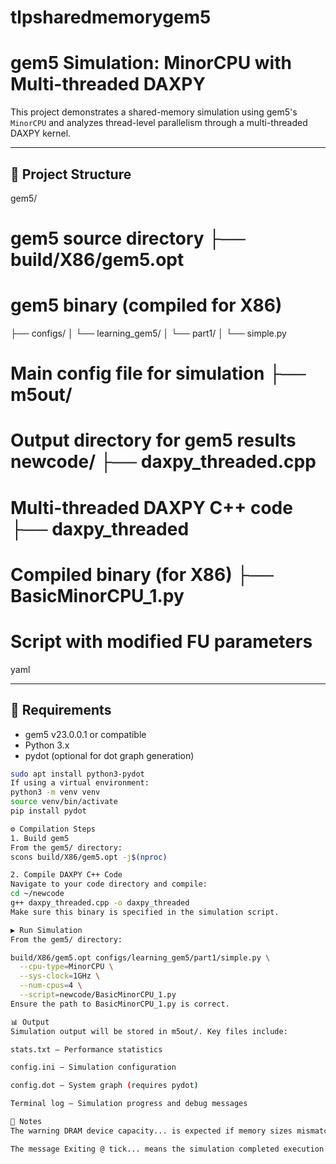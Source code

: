 # tlpsharedmemorygem5
# gem5 Simulation: MinorCPU with Multi-threaded DAXPY

This project demonstrates a shared-memory simulation using gem5's `MinorCPU` and analyzes thread-level parallelism through a multi-threaded DAXPY kernel.

---

## 📁 Project Structure

gem5/ 
# gem5 source directory ├── build/X86/gem5.opt 
# gem5 binary (compiled for X86) 
├── configs/ 
│ └── learning_gem5/ 
│ └── part1/ 
│ └── simple.py 

# Main config file for simulation ├── m5out/ 
# Output directory for gem5 results newcode/ ├── daxpy_threaded.cpp 
# Multi-threaded DAXPY C++ code ├── daxpy_threaded 
# Compiled binary (for X86) ├── BasicMinorCPU_1.py 
# Script with modified FU parameters

yaml

---

## 🔧 Requirements

- gem5 v23.0.0.1 or compatible
- Python 3.x
- pydot (optional for dot graph generation)

```bash
sudo apt install python3-pydot
If using a virtual environment:
python3 -m venv venv
source venv/bin/activate
pip install pydot

⚙️ Compilation Steps
1. Build gem5
From the gem5/ directory:
scons build/X86/gem5.opt -j$(nproc)

2. Compile DAXPY C++ Code
Navigate to your code directory and compile:
cd ~/newcode
g++ daxpy_threaded.cpp -o daxpy_threaded
Make sure this binary is specified in the simulation script.

▶️ Run Simulation
From the gem5/ directory:

build/X86/gem5.opt configs/learning_gem5/part1/simple.py \
  --cpu-type=MinorCPU \
  --sys-clock=1GHz \
  --num-cpus=4 \
  --script=newcode/BasicMinorCPU_1.py
Ensure the path to BasicMinorCPU_1.py is correct.

📊 Output
Simulation output will be stored in m5out/. Key files include:

stats.txt — Performance statistics

config.ini — Simulation configuration

config.dot — System graph (requires pydot)

Terminal log — Simulation progress and debug messages

📝 Notes
The warning DRAM device capacity... is expected if memory sizes mismatch but doesn’t break simulation.

The message Exiting @ tick... means the simulation completed execution.

